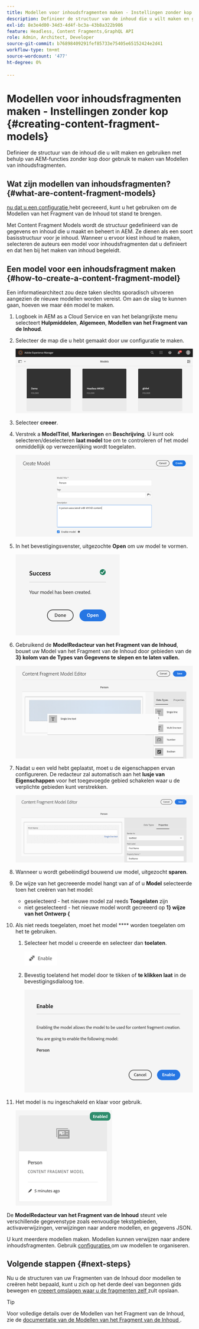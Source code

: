 ```yaml
---
title: Modellen voor inhoudsfragmenten maken - Instellingen zonder kop
description: Definieer de structuur van de inhoud die u wilt maken en gebruiken met behulp van AEM-functies zonder kop door gebruik te maken van Modellen van inhoudsfragmenten.
exl-id: 8e3e4d00-34d3-4d4f-bc3a-43b8a322b986
feature: Headless, Content Fragments,GraphQL API
role: Admin, Architect, Developer
source-git-commit: b76898409291fef85733e75405e65152424e2d41
workflow-type: tm+mt
source-wordcount: '477'
ht-degree: 0%

---
```


# Modellen voor inhoudsfragmenten maken - Instellingen zonder kop {#creating-content-fragment-models}

Definieer de structuur van de inhoud die u wilt maken en gebruiken met behulp van AEM-functies zonder kop door gebruik te maken van Modellen van inhoudsfragmenten.

## Wat zijn modellen van inhoudsfragmenten? {#what-are-content-fragment-models}

[ nu dat u een configuratie ](create-configuration.md) hebt gecreeerd, kunt u het gebruiken om de Modellen van het Fragment van de Inhoud tot stand te brengen.

Met Content Fragment Models wordt de structuur gedefinieerd van de gegevens en inhoud die u maakt en beheert in AEM. Ze dienen als een soort basisstructuur voor je inhoud. Wanneer u ervoor kiest inhoud te maken, selecteren de auteurs een model voor inhoudsfragmenten dat u definieert en dat hen bij het maken van inhoud begeleidt.

## Een model voor een inhoudsfragment maken {#how-to-create-a-content-fragment-model}

Een informatiearchitect zou deze taken slechts sporadisch uitvoeren aangezien de nieuwe modellen worden vereist. Om aan de slag te kunnen gaan, hoeven we maar één model te maken.

1. Logboek in AEM as a Cloud Service en van het belangrijkste menu selecteert **Hulpmiddelen**, **Algemeen**, **Modellen van het Fragment van de Inhoud**.
1. Selecteer de map die u hebt gemaakt door uw configuratie te maken.

   ![ de modellenomslag ](../assets/models-folder.png)
1. Selecteer **creeer**.
1. Verstrek a **ModelTitel**, **Markeringen** en **Beschrijving**. U kunt ook selecteren/deselecteren **laat model** toe om te controleren of het model onmiddellijk op verwezenlijking wordt toegelaten.

   ![ creeer een model ](../assets/models-create.png)
1. In het bevestigingsvenster, uitgezochte **Open** om uw model te vormen.

   ![ Bevestigingsvenster ](../assets/models-confirmation.png)
1. Gebruikend de **ModelRedacteur van het Fragment van de Inhoud**, bouwt uw Model van het Fragment van de Inhoud door gebieden van de **3} kolom van de Types van Gegevens te slepen en te laten vallen.**

   ![ belemmering en dalingsgebieden ](../assets/models-drag-and-drop.png)

1. Nadat u een veld hebt geplaatst, moet u de eigenschappen ervan configureren. De redacteur zal automatisch aan het **lusje van Eigenschappen** voor het toegevoegde gebied schakelen waar u de verplichte gebieden kunt verstrekken.

   ![ vorm eigenschappen ](../assets/models-configure-properties.png)

1. Wanneer u wordt gebeëindigd bouwend uw model, uitgezocht **sparen**.

1. De wijze van het gecreeerde model hangt van af of u **Model** selecteerde toen het creëren van het model:
   * geselecteerd - het nieuwe model zal reeds **Toegelaten** zijn
   * niet geselecteerd - het nieuwe model wordt gecreeerd op **1} wijze van het Ontwerp {**

1. Als niet reeds toegelaten, moet het model **** worden toegelaten om het te gebruiken.
   1. Selecteer het model u creeerde en selecteer dan **toelaten**.

      ![ toelatend het model ](../assets/models-enable.png)
   1. Bevestig toelatend het model door te tikken of **te klikken laat** in de bevestigingsdialoog toe.

      ![ toelatend bevestigingsdialoog ](../assets/models-enabling.png)
1. Het model is nu ingeschakeld en klaar voor gebruik.

   ![ toegelaten Model ](../assets/models-enabled.png)

De **ModelRedacteur van het Fragment van de Inhoud** steunt vele verschillende gegevenstype zoals eenvoudige tekstgebieden, activaverwijzingen, verwijzingen naar andere modellen, en gegevens JSON.

U kunt meerdere modellen maken. Modellen kunnen verwijzen naar andere inhoudsfragmenten. Gebruik [ configuraties ](create-configuration.md) om uw modellen te organiseren.

## Volgende stappen {#next-steps}

Nu u de structuren van uw Fragmenten van de Inhoud door modellen te creëren hebt bepaald, kunt u zich op het derde deel van begonnen gids bewegen en [ creeert omslagen waar u de fragmenten zelf ](create-assets-folder.md) zult opslaan.

>[!TIP]
>
>Voor volledige details over de Modellen van het Fragment van de Inhoud, zie de [ documentatie van de Modellen van het Fragment van de Inhoud ](/help/sites-cloud/administering/content-fragments/managing-content-fragment-models.md).
